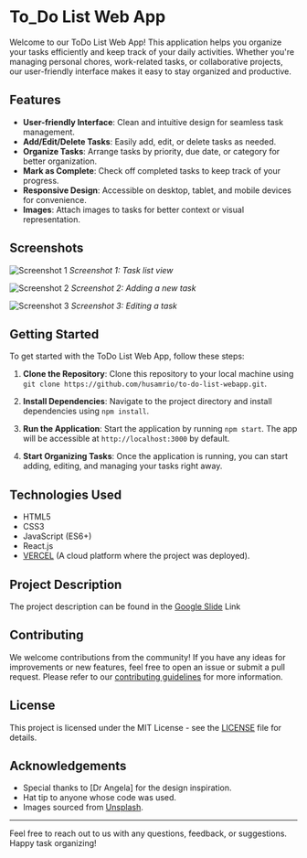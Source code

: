 # To_Do List Web App

Welcome to our ToDo List Web App! This application helps you organize your tasks efficiently and keep track of your daily activities. Whether you're managing personal chores, work-related tasks, or collaborative projects, our user-friendly interface makes it easy to stay organized and productive.

## Features

- **User-friendly Interface**: Clean and intuitive design for seamless task management.
- **Add/Edit/Delete Tasks**: Easily add, edit, or delete tasks as needed.
- **Organize Tasks**: Arrange tasks by priority, due date, or category for better organization.
- **Mark as Complete**: Check off completed tasks to keep track of your progress.
- **Responsive Design**: Accessible on desktop, tablet, and mobile devices for convenience.
- **Images**: Attach images to tasks for better context or visual representation.

## Screenshots

![Screenshot 1](https://lh3.googleusercontent.com/fife/ALs6j_E7rt33ybJ1n1cI9XyQdbMPLeJyKjmamuDPwVH0gtGwfn7I2dC_O2W5gEviwz85zmeLI7IUqu4G7TZPTZoFcUH3VVoAFXK_cZ4BtmkjUeSMmi5wPBDEcDqO7jkyU8ooKnmd9FLLxza17QqIPEzwDONjbh7iWrkjlznrg95R1ABWgkNhBnfDXRoh_mR8JSG7plBiVxEBTpKBOrx7Uxs7FXZdhXbrxIVVD6AmzIMWjDinU8TDV8hgX76zOFDTqhaeFL-fMyq9zOX--jDXGZYEfgAiK5ICrPFoBwxxUXf7qg6Oxg18qnGWiyV3Oyc6fxh1LAJXIzspMvfaxX7Ahd3wyRJnvuLyBkECHOToZLZaLu0QE5h_BmiB9agbsG9eKUImSAsnhXpQGHxCeEfSSIIjjNQyRPwMeFTvsECWaT3672aq13CL7Ef5dDuu_h42E-F6Ju5-Q4pIJ8b2BoqCI5CsmtkGJoe1eWHioLlzzLGF8MwpHv3A7lSr3rtNDHsWALjSOrdUpSjsBA6uu5xTWl-r6-mtnJ_LZY2-aQYJF9JKajIwSb1B4H6GpQhcFq71dt5Wh9A8B3UosUFfDo-o6FJkgnt0sE-VaVF7BAZpifJF6gf_aoOd6CnWep_-fKe1NBtrFIv1K_cWtb_zUPO-HB00mj2b-5b5HTAkVjkg8q21l8UcW_fIulxEnNokqqlsVz5oJHswVFRe4PUdVrHsLrcBVsxQsMyDHSjT4-z9msBq4Z-6Z8vVi9vXbx101PPAQ28e8OgfzAztlH_4AhdaB8jWZoMSVCEiv7OXFquLJg7FLgXRok4tnnFsNL3cqiDGOzPqTTNkWZGdoQNmVZ6OFwNd7rfLhokN3s_1DfAlMg6v3woMt6NEbmGcz9JEP7lFnHB0ScD4TewcvSgMnbcN25_NV5ZnSHSvhlui_Dq0dxu3UBb25yyOa1uawSdympjWM231jmS2WXp4PuPrYLipsV938x7J8DDiiIcJMi3WQC4V8FjR6kGFnxLYwv9xekbtE68Zh4aOgOR7eS2zoCBv0o4O8thOCZl5KaKuxHq3uUILsa5oRJ3uK0VSHp15wG1I-piSYDBf1nY2gYhy6cNn_qACDFRVYRHhCH8j-LnEmqHbJCVh4HKIB7E93cdkUgsyuZUhTwWnV7-a08axa51jz1vJoIfiXMkY-SjzK87GpB-Xb6ltlPlEk5jJtde1eifURy9rk6P4s_h_yZUSzGNaN51cKM42XkUpCDkXWR1K7wUjT3Wobi_oVxsNTCSVw8dBwTesI2WDcskJTXkqnczryfn_AXSWCKwNqy3pr2toL9vY9kVuMnfNMwYh_V_HKjNQphZjwmapSvVl9oDw214WogFv0PC_ut1EZlnv2AXpt8qkfPFFlLko41mPFf-pEw2GS11P23PqEaR7bhSyEx3NyimNix5JursXaNvCrAFQLIUUoq0AhPYTvY0SoGJnKQE-tZ99472oXi3MatjAWHOEqSXBGpnF99e5oITKSHxRkdUcJRze11mfhivCDRp7NN4tJPrvKOuginGRn4SyzKiMaxzWBJqtx4Qp6Rvhltr2NkgBTpHu-y4-j7IFp0s4x7efb7wlhYLB6iBf2Zq-h_aimX9XDNp8sw7k85onqNm0-shUmtpIivs8AEtShL-GI_UVPkMCAyo37A2UmEgrhKHAxm2hFicnopHGKgREj9324AlrAY2kGtTS7HvFsmoTidP9AjUkfaZzmFwlZAUcOygzzBW6M640_RhU5nP-TQH06LhcG-hD6jRl8p7NFwBM3lNbMEY7BbsgnJid8SeCSbnRqsfLIcUaBa0Sa-MH5nFwzv3xwkTNwlrMAXqgceKMYUwRYFQR5NmviY5b-m7EO8LJ7DlQ8cPIlaWSNHmqPjOcPj_IvpGHWQgNk_RAKsylqb_35Z_iEWnEwRDPUnvxyJGY86Dj3dFPBSVIHYwFy-sS5bvnIqN3MmvPVn1N0cswic5vPWai_-IV3TZDUDRkfGNdnmIagLnwQlj8G4azssgFT5cBXS3mYRNCEx8Hw9Rs_WQkuyS_AuK-_StVIK3yiTDnEb0PHAVzWaWbMEzIB6oqdr1NQiH9MewoeKijDKZKMra1cVNSRzxDiRTBTV25o-fvBg7AMARJSxuSLSYiichdQAVvtole7i7qwlTwsb9CBAhTVdNs3KHzKOGOsNdt0UEENmwvwm6imCIf6qRUdCVUQgqaTcRV-arrWybiKpWpw0lNnjlQ-5oYRQQ9h1MHXso4Xd6F2RJU8pjLWZj9U9lKohSxRoYU4vBl_zS_3KpES59yFTZ80SKI8DdpGn0LqvAldqGfD0W35oqfdJGVUkuBxT3fge7eFslF_tRopS5ajuGdvnc9mCIh-PSr6JHv51-17UBTlqN5d_Al-glx4mT8sAFJ0Jk6Tm1RSCrh32_nuIX-sJYEoqk9wWaJginpZnfCWt5c8dbeuM76eI8fqICWykxwuPsbHIk5zuUm_h4BVEjhNsvGrPrLY0xV7ftovDq6NxOvJcR8goHQjbIrtVCyH2GwnIO5RN0dDY-L_QmhMwa47dzWlONeFtKp9jlR5gQrd0i4cLs-LNuu-zMpRNEcOZUHdNWml2GKcD9dB2cA_p0dqDD1mu8vVWoeT_JdG3ZI12Il6RVHQY8Gpjr28MDiagBPIPxbYeBkOvd207oRomau8SXRKgn-m2GVediiyp4QbdVBYj1cDVKeSTKSNb6rHVqpsCvB4ZiZ7sbrqTqp1-Om2NX_oB3leHQAwMxnr8QPQr7C0Bxb-fNwzGs_NcN_rd6aRAXBpeTaHRg93nWrmI5wtsCDoRplNgNhC4NLH18V4-eFLOIRy3vNKL9On1ZRxKUeTG4dOMLS9dO0WfJ-8g3LeONO9eHBpfymeX4ZxlxTFcG7dWAlBovc3cbnzurSEIk7gSJ-oqNOOVBjQ5w4j7GpJbcLnJR6eyoHJaqlUITV1-d9jQa6M7IL3bW2JkT6sBY0T1ZI8lStbIiRPZDXPL9zetIHkADsnmpLN1lY5OEQMrUQNN7WMXSDSkxJJHoqVZtkx753YXO8_qiJWDfeSiQojwgkcx6LXtV4wE4g3spi_jFmodSgGWpPoah_AAIjctl2X0GqA9xlnUPvvTAn5Q6uHuur_uxAoR2U0dFs9vjvC1BkfEryD-rjCxRcMjhDU0RuTclYaK-t9LmB_eRUY6xqRHY0RIBtNQ35VtrzuB67p_ipWEk-9YAu-INKKCnCVLgYnn_cFLnO-iEFuOYBTzN-osC9FZM0CkKJp35m4vRK9h_ezDsd=s808-w760-h808-s-no-gm?authuser=1)
*Screenshot 1: Task list view*

![Screenshot 2](https://bit.ly/4cKb9Pd)
*Screenshot 2: Adding a new task*

![Screenshot 3](https://bit.ly/3IYDxiV)
*Screenshot 3: Editing a task*

## Getting Started

To get started with the ToDo List Web App, follow these steps:

1. **Clone the Repository**: Clone this repository to your local machine using `git clone https://github.com/husamrio/to-do-list-webapp.git`.

2. **Install Dependencies**: Navigate to the project directory and install dependencies using `npm install`.

3. **Run the Application**: Start the application by running `npm start`. The app will be accessible at `http://localhost:3000` by default.

4. **Start Organizing Tasks**: Once the application is running, you can start adding, editing, and managing your tasks right away.

## Technologies Used

- HTML5
- CSS3
- JavaScript (ES6+)
- React.js
- <a target="_blank" href="https://vercel.com">VERCEL</a> (A cloud platform where the project was deployed).

## Project Description

The project description can be found in the <a target="_blank" href="https://docs.google.com/presentation/d/1BrxVKAcCwG_pXjQ7lfOa4YbExjeQ1CDlr_wtHXx3Dlg/edit#slide=id.g4dfce81f19_0_45">Google Slide</a> Link

## Contributing

We welcome contributions from the community! If you have any ideas for improvements or new features, feel free to open an issue or submit a pull request. Please refer to our [contributing guidelines](CONTRIBUTING.md) for more information.

## License

This project is licensed under the MIT License - see the [LICENSE](LICENSE) file for details.

## Acknowledgements

- Special thanks to [Dr Angela] for the design inspiration.
- Hat tip to anyone whose code was used.
- Images sourced from [Unsplash](https://unsplash.com/).

---

Feel free to reach out to us with any questions, feedback, or suggestions. Happy task organizing!
